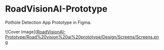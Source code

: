 # RoadVisionAI-Prototype
Pothole Detection App Prototype in Figma.

![Cover Image]([RoadVisionAI-Prototype/Road%20vision%20ai%20prototype/Design/Screens/Screens.png](https://github.com/MohammadAliAI/RoadVisionAI-Prototype/blob/main/Road%20vision%20ai%20prototype/Design/Screens/Screens.png)
